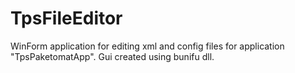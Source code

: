 # TpsFileEditor
WinForm application for editing xml and config files for application "TpsPaketomatApp".
Gui created using bunifu dll.

